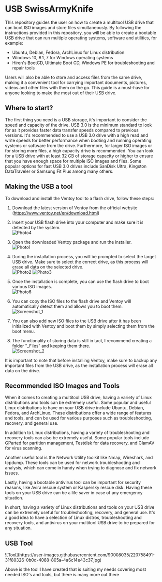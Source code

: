 # USB SwissArmyKnife

This repository guides the user on how to create a multitool USB drive that can boot ISO images and store files simultaneously. By following the instructions provided in this repository, you will be able to create a bootable USB drive that can run multiple operating systems, software and utilities, for example:

<ul>
  <li>Ubuntu, Debian, Fedora, ArchLinux for Linux distribution</li>
  <li>Windows 10, 8.1, 7 for Windows operating systems</li>
  <li>Hiren's BootCD, Ultimate Boot CD, Windows PE for troubleshooting and repair tools</li>
</ul>

Users will also be able to store and access files from the same drive, making it a convenient tool for carrying important documents, pictures, videos and other files with them on the go. This guide is a must-have for anyone looking to make the most out of their USB drive.

<h2>Where to start?</h2>
The first thing you need is a USB storage, it's important to consider the speed and capacity of the drive. USB 3.0 is the minimum standard to look for as it provides faster data transfer speeds compared to previous versions. It's recommended to use a USB 3.0 drive with a high read and write speeds for better performance when booting and running operating systems or software from the drive. Furthermore, for larger ISO images or for storing more files, a high capacity drive is recommended. You can look for a USB drive with at least 32 GB of storage capacity or higher to ensure that you have enough space for multiple ISO images and files. Some popular options for fast USB 3.0 drives include SanDisk Ultra, Kingston DataTraveler or Samsung Fit Plus among many others.

<h2>Making the USB a tool</h2>
To download and install the Ventoy tool to a flash drive, follow these steps:

1. Download the latest version of Ventoy from the official website (https://www.ventoy.net/en/download.html)<br>
2. Insert your USB flash drive into your computer and make sure it is detected by the system.<br>
![Photo4](https://user-images.githubusercontent.com/90008035/214692399-0f904cbf-44b3-4437-9a94-d85cee65e6c4.jpg)
3. Open the downloaded Ventoy package and run the installer.<br>
![Photo1](https://user-images.githubusercontent.com/90008035/214692143-77c11beb-79eb-458b-9c43-f3dda56ae7d2.png)
4. During the installation process, you will be prompted to select the target USB drive. Make sure to select the correct drive, as this process will erase all data on the selected drive.<br>
![Photo2](https://user-images.githubusercontent.com/90008035/214692339-4fa93bdd-6d02-4a6e-b3d2-4a9c9a1b7919.png)
![Photo3](https://user-images.githubusercontent.com/90008035/214692531-62dc2c2e-922a-4452-a79b-fc3e5aeb1b57.png)

5. Once the installation is complete, you can use the flash drive to boot various ISO images.<br>
![Photo6](https://user-images.githubusercontent.com/90008035/214693031-d3aa5f2d-3846-4df6-8d16-f037ff4b4fa9.png)

6. You can copy the ISO files to the flash drive and Ventoy will automatically detect them and allows you to boot them.<br>
![Screenshot_1](https://user-images.githubusercontent.com/90008035/214692800-cacba73d-ea3d-4f2b-a849-7ccc0a78a65e.png)

7. You can also add new ISO files to the USB drive after it has been initialized with Ventoy and boot them by simply selecting them from the boot menu.<br>
8. The functionality of storing data is still in tact, I recommend creating a folder "_Files" and keeping them there.<br>
![Screenshot_2](https://user-images.githubusercontent.com/90008035/214693722-725b552a-451c-4305-b145-c21d7a34e5f3.png)

It is important to note that before installing Ventoy, make sure to backup any important files from the USB drive, as the installation process will erase all data on the drive.

<h2>Recommended ISO Images and Tools</h2>
When it comes to creating a multitool USB drive, having a variety of Linux distributions and tools can be extremely useful. Some popular and useful Linux distributions to have on your USB drive include Ubuntu, Debian, Fedora, and ArchLinux. These distributions offer a wide range of features and tools, and can be used for various purposes such as troubleshooting, recovery, and general use.<br>

In addition to Linux distributions, having a variety of troubleshooting and recovery tools can also be extremely useful. Some popular tools include GParted for partition management, Testdisk for data recovery, and ClamAV for virus scanning.<br>

Another useful tool is the Network Utility toolkit like Nmap, Wireshark, and tcpdump. These tools can be used for network troubleshooting and analysis, which can come in handy when trying to diagnose and fix network issues.<br>

Lastly, having a bootable antivirus tool can be important for security reasons, like Avira rescue system or Kaspersky rescue disk.
Having these tools on your USB drive can be a life saver in case of any emergency situation.<br>

In short, having a variety of Linux distributions and tools on your USB drive can be extremely useful for troubleshooting, recovery, and general use. It's a good idea to have a selection of Linux distros, troubleshooting and recovery tools, and antivirus on your multitool USB drive to be prepared for any situation.<br>

<h2>USB Tool</h2>
![Tool](https://user-images.githubusercontent.com/90008035/220758491-31f80326-0b0d-4088-805a-4a6c14e43c37.jpg)

Above is the tool I have created that is suiting my needs covering most needed ISO's and tools, but there is many more out there

